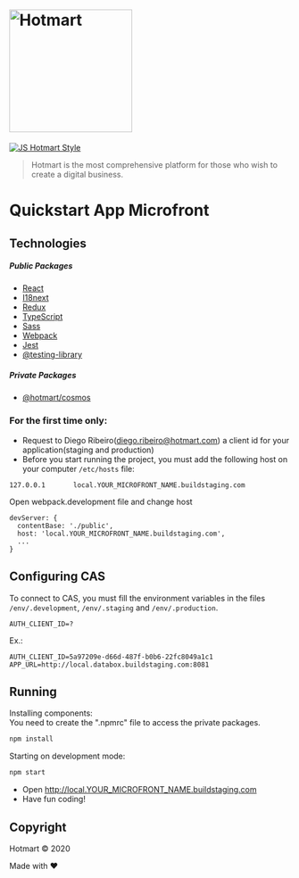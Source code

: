 # <img src="https://app-vlc.hotmart.com/images/icons/hotmart-logo.svg" alt="Hotmart" width="220">

[![JS Hotmart Style](https://img.shields.io/badge/code%20style-hotmart-F04E23.svg)](https://www.npmjs.com/package/eslint-config-hotmart)

> Hotmart is the most comprehensive platform for those who wish to create a digital business.

# Quickstart App Microfront

## Technologies

##### Public Packages
* [React](https://github.com/facebook/react)
* [I18next](https://www.i18next.com)
* [Redux](https://redux.js.org)
* [TypeScript](https://github.com/microsoft/TypeScript)
* [Sass](https://sass-lang.com)
* [Webpack](https://webpack.js.org)
* [Jest](https://jestjs.io)
* [@testing-library](https://testing-library.com)

##### Private Packages
* [@hotmart/cosmos](https://github.com/Hotmart-Org/cosmos)

### For the first time only:

* Request to Diego Ribeiro(diego.ribeiro@hotmart.com) a client id for your application(staging and production)
* Before you start running the project, you must add the following host on your computer `/etc/hosts` file:
```
127.0.0.1       local.YOUR_MICROFRONT_NAME.buildstaging.com
```

Open webpack.development file and change host
```
devServer: {
  contentBase: './public',
  host: 'local.YOUR_MICROFRONT_NAME.buildstaging.com',
  ...
}
```

## Configuring CAS

To connect to CAS, you must fill the environment variables in the files 
`/env/.development`, `/env/.staging` and `/env/.production`.

```
AUTH_CLIENT_ID=?
```

Ex.:
```
AUTH_CLIENT_ID=5a97209e-d66d-487f-b0b6-22fc8049a1c1
APP_URL=http://local.databox.buildstaging.com:8081
```

## Running

Installing components: <br />
You need to create the ".npmrc" file to access the private packages.

```sh
npm install
```

Starting on development mode:

```sh
npm start
```

* Open http://local.YOUR_MICROFRONT_NAME.buildstaging.com
* Have fun coding!

## Copyright
Hotmart &copy; 2020

Made with ❤
